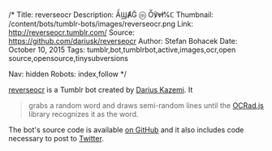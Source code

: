 /*
Title: reverseocr
Description: ẦϢȺĞ ⓜ Ṏ℣ⱴⱡ⅍ℂ
Thumbnail: /content/bots/tumblr-bots/images/reverseocr.png
Link: http://reverseocr.tumblr.com/
Source: https://github.com/dariusk/reverseocr
Author: Stefan Bohacek
Date: October 10, 2015
Tags: tumblr,bot,tumblrbot,active,images,ocr,open source,opensource,tinysubversions

Nav: hidden
Robots: index,follow
*/

[reverseocr](http://reverseocr.tumblr.com/) is a Tumblr bot created by [Darius Kazemi](https://twitter.com/tinysubversions). It

> grabs a random word and draws semi-random lines until the [OCRad.js](http://antimatter15.com/ocrad.js/demo.html) library recognizes it as the word.

The bot's source code is available [on GitHub](https://github.com/dariusk/reverseocr) and it also includes code necessary to post to [Twitter](https://twitter.com/).